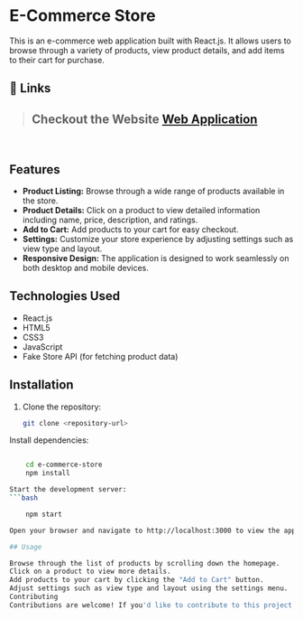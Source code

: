 # E-Commerce Store

This is an e-commerce web application built with React.js. It allows users to browse through a variety of products, view product details, and add items to their cart for purchase.

## 🔗 Links

> ## Checkout the Website [Web Application](https://batch-system-assignment.vercel.app/)

<br/>

## Features

- **Product Listing:** Browse through a wide range of products available in the store.
- **Product Details:** Click on a product to view detailed information including name, price, description, and ratings.
- **Add to Cart:** Add products to your cart for easy checkout.
- **Settings:** Customize your store experience by adjusting settings such as view type and layout.
- **Responsive Design:** The application is designed to work seamlessly on both desktop and mobile devices.

## Technologies Used

- React.js
- HTML5
- CSS3
- JavaScript
- Fake Store API (for fetching product data)

## Installation

1. Clone the repository:
   ```bash
   git clone <repository-url>
   ```

Install dependencies:

````bash

    cd e-commerce-store
    npm install

Start the development server:
```bash

    npm start

Open your browser and navigate to http://localhost:3000 to view the application.

## Usage

Browse through the list of products by scrolling down the homepage.
Click on a product to view more details.
Add products to your cart by clicking the "Add to Cart" button.
Adjust settings such as view type and layout using the settings menu.
Contributing
Contributions are welcome! If you'd like to contribute to this project, please fork the repository and submit a pull request.
````
